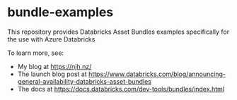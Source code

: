 # bundle-examples

This repository provides Databricks Asset Bundles examples specifically for the use with Azure Databricks

To learn more, see:
* My blog at https://njh.nz/
* The launch blog post at https://www.databricks.com/blog/announcing-general-availability-databricks-asset-bundles
* The docs at https://docs.databricks.com/dev-tools/bundles/index.html
